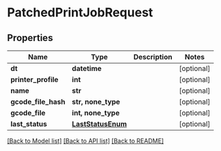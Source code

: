 # PatchedPrintJobRequest

## Properties
Name | Type | Description | Notes
------------ | ------------- | ------------- | -------------
**dt** | **datetime** |  | [optional] 
**printer_profile** | **int** |  | [optional] 
**name** | **str** |  | [optional] 
**gcode_file_hash** | **str, none_type** |  | [optional] 
**gcode_file** | **int, none_type** |  | [optional] 
**last_status** | [**LastStatusEnum**](LastStatusEnum.md) |  | [optional] 

[[Back to Model list]](../README.md#documentation-for-models) [[Back to API list]](../README.md#documentation-for-api-endpoints) [[Back to README]](../README.md)


